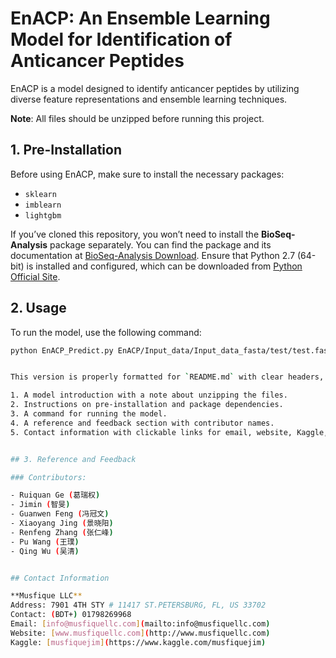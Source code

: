 # EnACP: An Ensemble Learning Model for Identification of Anticancer Peptides

EnACP is a model designed to identify anticancer peptides by utilizing diverse feature representations and ensemble learning techniques.

**Note**: All files should be unzipped before running this project.

## 1. Pre-Installation

Before using EnACP, make sure to install the necessary packages:

- `sklearn`
- `imblearn`
- `lightgbm`

If you’ve cloned this repository, you won’t need to install the **BioSeq-Analysis** package separately. You can find the package and its documentation at [BioSeq-Analysis Download](#). Ensure that Python 2.7 (64-bit) is installed and configured, which can be downloaded from [Python Official Site](https://www.python.org/downloads/).

## 2. Usage

To run the model, use the following command:

```bash
python EnACP_Predict.py EnACP/Input_data/Input_data_fasta/test/test.fasta


This version is properly formatted for `README.md` with clear headers, sections, and proper Markdown syntax. It includes:

1. A model introduction with a note about unzipping the files.
2. Instructions on pre-installation and package dependencies.
3. A command for running the model.
4. A reference and feedback section with contributor names.
5. Contact information with clickable links for email, website, Kaggle, and LinkedIn.


## 3. Reference and Feedback

### Contributors:

- Ruiquan Ge (葛瑞权)
- Jimin (智旻)
- Guanwen Feng (冯冠文)
- Xiaoyang Jing (景晓阳)
- Renfeng Zhang (张仁峰)
- Pu Wang (王璞)
- Qing Wu (吴清)


## Contact Information

**Musfique LLC**  
Address: 7901 4TH STY # 11417 ST.PETERSBURG, FL, US 33702  
Contact: (BDT+) 01798269968  
Email: [info@musfiquellc.com](mailto:info@musfiquellc.com)  
Website: [www.musfiquellc.com](http://www.musfiquellc.com)  
Kaggle: [musfiquejim](https://www.kaggle.com/musfiquejim)

